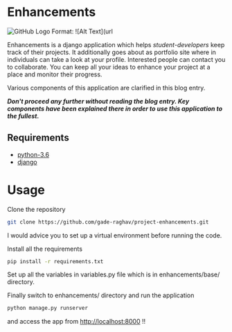 # Enhancements

![GitHub Logo](/images/logo.png)
Format: ![Alt Text](url

Enhancements is a django application which helps *student-developers* keep track of their projects. 
It additionally goes about as portfolio site where in individuals can take a look at your profile.
Interested people can contact you to collaborate.
You can keep all your ideas to enhance your project at a place and monitor their progress.

Various components of this application are clarified in this blog entry.

***Don't proceed any further without reading the blog entry. Key components have been explained there in order to use this application to the fullest.***


## Requirements

* [python-3.6](https://www.python.org/downloads/release/python-3611/)
* [django](https://www.djangoproject.com/)


# Usage

Clone the repository
```bash
git clone https://github.com/gade-raghav/project-enhancements.git
```
I would advice you to set up a virtual environment before running the code.

Install all the requirements 
```bash
pip install -r requirements.txt
```

Set up all the variables in variables.py file which is in enhancements/base/ directory.

Finally switch to enhancements/ directory and run the application
```bash
python manage.py runserver
```
and access the app from [http://localhost:8000](http://localhost:8000) !!
